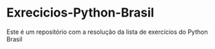 # Exrecicios-Python-Brasil
Este é um repositório com a resolução da lista de exercícios do Python Brasil
